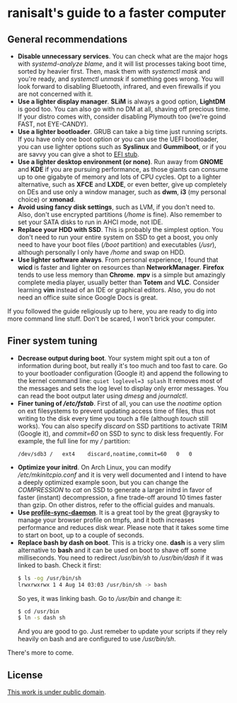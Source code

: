 # ranisalt's guide to a faster computer

## General recommendations
- **Disable unnecessary services**. You can check what are the major hogs with *systemd-analyze blame*, and it will list processes taking boot time, sorted by heavier first. Then, mask them with *systemctl mask <unit name>* and you're ready, and *systemctl unmask <unit name>* if something goes wrong. You will look forward to disabling Bluetooth, infrared, and even firewalls if you are not concerned with it.
- **Use a lighter display manager**. **SLiM** is always a good option, **LightDM** is good too. You can also go with no DM at all, shaving off precious time. If your distro comes with, consider disabling Plymouth too (we're goind FAST, not EYE-CANDY).
- **Use a lighter bootloader**. GRUB can take a big time just running scripts. If you have only one boot option or you can use the UEFI bootloader, you can use lighter options such as **Syslinux** and **Gummiboot**, or if you are savvy you can give a shot to [EFI stub](https://wiki.archlinux.org/index.php/EFISTUB).
- **Use a lighter desktop environment (or none)**. Run away from **GNOME** and **KDE** if you are pursuing performance, as those giants can consume up to one gigabyte of memory and lots of CPU cycles. Opt to a lighter alternative, such as **XFCE** and **LXDE**, or even better, give up completely on DEs and use only a window manager, such as **dwm**, **i3** (my personal choice) or **xmonad**.
- **Avoid using fancy disk settings**, such as LVM, if you don't need to. Also, don't use encrypted partitions (*/home* is fine). Also remember to set your SATA disks to run in AHCI mode, not IDE.
- **Replace your HDD with SSD**. This is probably the simplest option. You don't need to run your entire system on SSD to get a boost, you only need to have your boot files (*/boot* partition) and executables (*/usr*), although personally I only have */home* and swap on HDD.
- **Use lighter software always**. From personal experience, I found that **wicd** is faster and lighter on resources than **NetworkManager**. **Firefox** tends to use less memory than **Chrome**. **mpv** is a simple but amazingly complete media player, usually better than **Totem** and **VLC**. Consider learning **vim** instead of an IDE or graphical editors. Also, you do not need an office suite since Google Docs is great.

If you followed the guide religiously up to here, you are ready to dig into more command line stuff. Don't be scared, I won't brick your computer.

## Finer system tuning
- **Decrease output during boot**. Your system might spit out a ton of information during boot, but really it's too much and too fast to care. Go to your bootloader configuration (Google it) and append the following to the kernel command line:
  `quiet loglevel=3 splash`
  It removes most of the messages and sets the log level to display only error messages. You can read the boot output later using *dmesg* and *journalctl*.
- **Finer tuning of _/etc/fstab_**. First of all, you can use the *noatime* option on ext filesystems to prevent updating access time of files, thus not writing to the disk every time you touch a file (although *touch* still works). You can also specify *discard* on SSD partitions to activate TRIM (Google it), and *commit=60* on SSD to sync to disk less frequently. For example, the full line for my */* partition:
  ```
  /dev/sdb3	/	ext4	discard,noatime,commit=60	0	0
  ```
- **Optimize your initrd**. On Arch Linux, you can modify */etc/mkinitcpio.conf* and it is very well documented and I intend to have a deeply optimized example soon, but you can change the *COMPRESSION* to *cat* on SSD to generate a larger initrd in favor of faster (instant) decompression, a fine trade-off around 10 times faster than gzip. On other distros, refer to the official guides and manuals.
- **Use [profile-sync-daemon](https://wiki.archlinux.org/index.php/Profile-sync-daemon)**. It is a great tool by the great @graysky to manage your browser profile on tmpfs, and it both increases performance and reduces disk wear. Please note that it takes some time to start on boot, up to a couple of seconds.
- **Replace bash by dash on boot**. This is a tricky one. **dash** is a very slim alternative to **bash** and it can be used on boot to shave off some milliseconds. You need to redirect */usr/bin/sh* to */usr/bin/dash* if it was linked to bash. Check it first:
  ```bash
  $ ls -og /usr/bin/sh
  lrwxrwxrwx 1 4 Aug 14 03:03 /usr/bin/sh -> bash
  ```
  So yes, it was linking bash. Go to */usr/bin* and change it:
  ```bash
  $ cd /usr/bin
  $ ln -s dash sh
  ```
  And you are good to go. Just remeber to update your scripts if they rely heavily on bash and are configured to use */usr/bin/sh*.

There's more to come.

## License
[This work is under public domain](https://github.com/ranisalt/faster-computer-guide/blob/master/LICENSE).
